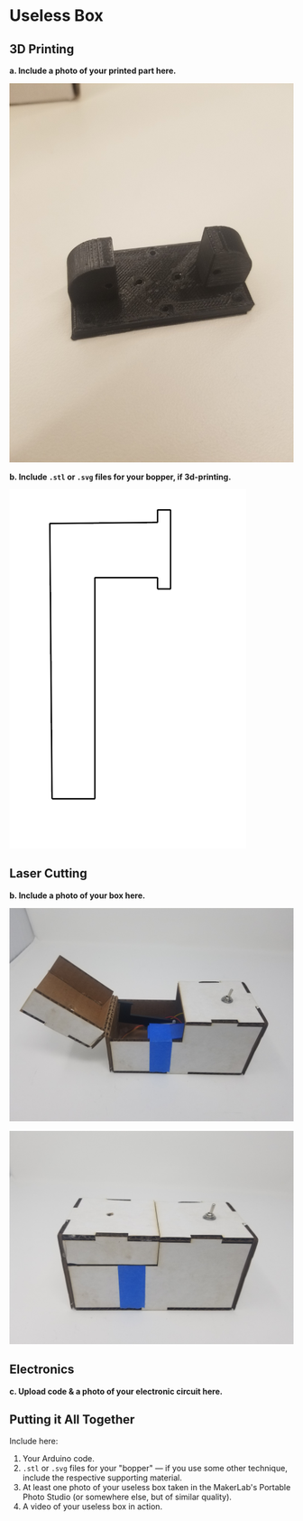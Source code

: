 # Useless Box

## 3D Printing

**a. Include a photo of your printed part here.**

![printed](https://github.com/jamiekimyu/IDD-Fa18-Lab5/blob/master/20181010_180223.jpg)

**b. Include `.stl` or `.svg` files for your bopper, if 3d-printing.**

![bopper](https://github.com/jamiekimyu/IDD-Fa18-Lab5/blob/master/Screen%20Shot%202018-10-10%20at%206.58.35%20PM.png)

## Laser Cutting

**b. Include a photo of your box here.**

![box](https://github.com/jamiekimyu/IDD-Fa18-Lab5/blob/master/20181010_180617.jpg)

![box2](https://github.com/jamiekimyu/IDD-Fa18-Lab5/blob/master/20181010_180625.jpg)

## Electronics

**c. Upload code & a photo of your electronic circuit here.**

## Putting it All Together

Include here:
1. Your Arduino code.
1. `.stl` or `.svg` files for your "bopper" — if you use some other technique, include the respective supporting material.
1. At least one photo of your useless box taken in the MakerLab's Portable Photo Studio (or somewhere else, but of similar quality).
1. A video of your useless box in action.
